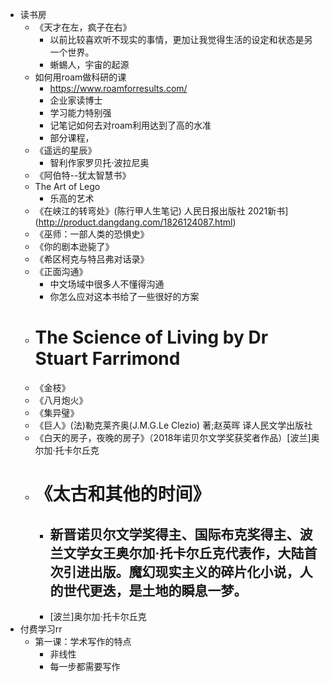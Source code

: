 - 读书房
    - 《天才在左，疯子在右》
        - 以前比较喜欢听不现实的事情，更加让我觉得生活的设定和状态是另一个世界。
        - 蜥蜴人，宇宙的起源
    - 如何用roam做科研的课
        - https://www.roamforresults.com/
        - 企业家读博士
        - 学习能力特别强
        - 记笔记如何去对roam利用达到了高的水准
        - 部分课程，
    - 《遥远的星辰》
        - 智利作家罗贝托·波拉尼奥
    - 《阿伯特--犹太智慧书》
    - The Art of Lego
        - 乐高的艺术
    - 《在峡江的转弯处》(陈行甲人生笔记) 人民日报出版社 2021新书](http://product.dangdang.com/1826124087.html)
    - 《巫师：一部人类的恐惧史》
    - 《你的剧本逊毙了》
    - 《希区柯克与特吕弗对话录》
    - 《正面沟通》
        - 中文场域中很多人不懂得沟通
        - 你怎么应对这本书给了一些很好的方案
    - # The Science of Living by Dr Stuart Farrimond
    - 《金枝》
    - 《八月炮火》
    - 《集异璧》
    - 《巨人》(法)勒克莱齐奥(J.M.G.Le Clezio) 著;赵英晖 译人民文学出版社
    - 《白天的房子，夜晚的房子》（2018年诺贝尔文学奖获奖者作品）[波兰]奥尔加·托卡尔丘克
    - # 《太古和其他的时间》
        - ## 新晋诺贝尔文学奖得主、国际布克奖得主、波兰文学女王奥尔加·托卡尔丘克代表作，大陆首次引进出版。魔幻现实主义的碎片化小说，人的世代更迭，是土地的瞬息一梦。
        - [波兰]奥尔加·托卡尔丘克
- 付费学习rr
    - 第一课：学术写作的特点
        - 非线性
        - 每一步都需要写作
